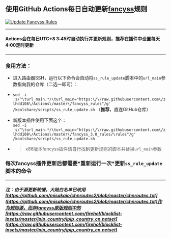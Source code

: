 ## 使用GitHub Actions每日自动更新[fancyss](https://github.com/hq450/fancyss)规则  
[![Update Fancyss Rules](https://github.com/qxzg/Actions/actions/workflows/fancyss-rules.yml/badge.svg)](https://github.com/qxzg/Actions/actions/workflows/fancyss-rules.yml)   

---   
#### Actions会在每日UTC+8 3:45时自动执行并更新规则，推荐在插件中设置每天4:00定时更新  
---
### 食用方法：
- 进入路由器SSH，运行以下命令会自动将`ss_rule_update`脚本中的`url_main`参数指向我的仓库（二选一即可）：
- `sed -i 's/^\turl_main.*/\turl_main="https:\/\/raw.githubusercontent.com\/zlhdd108\/Actions\/master\/fancyss_rules"/g' /koolshare/scripts/ss_rule_update.sh`  （**推荐**，直连GitHub仓库）
- 新版本插件使用下面这个：  
`sed -i 's/^\turl_main.*/\turl_main="https:\/\/raw.githubusercontent.com\/zlhdd108\/Actions\/master\/fancyss_3.0_rules/\rules"/g' /koolshare/scripts/ss_rule_update.sh` 


- > x86版本fancyss插件请自行找到更新规则的脚本并替换`url_main`参数
### 每次fancyss插件更新后都需要\*重新运行一次\*更新`ss_rule_update`脚本的命令
---
##### 注：由于源更新较慢，大陆白名单已改用[https://github.com/misakaio/chnroutes2/blob/master/chnroutes.txt](https://github.com/misakaio/chnroutes2/blob/master/chnroutes.txt)作为规则源，而非fancyss原版规则中的[https://raw.githubusercontent.com/firehol/blocklist-ipsets/master/ipip_country/ipip_country_cn.netset](https://raw.githubusercontent.com/firehol/blocklist-ipsets/master/ipip_country/ipip_country_cn.netset)   
